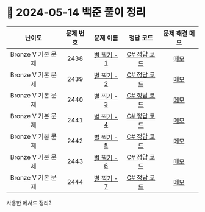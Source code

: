 # 📅 2024-05-14 백준 풀이 정리

| 난이도 | 문제 번호 | 문제 이름 | 정답 코드 | 문제 해결 메모 |
| :--: | :--: | :--: | :--: | :--: |
| Bronze V 기본 문제 | 2438 | [별 찍기 - 1](https://www.acmicpc.net/problem/2438) | [C# 정답 코드](../../bojSolutions/2025-05-14/2438.cs) | [메모](../../bojSolutions/2025-05-14/2438_memo.md) |
| Bronze V 기본 문제 | 2439 | [별 찍기 - 2](https://www.acmicpc.net/problem/2439) | [C# 정답 코드](../../bojSolutions/2025-05-14/2439.cs) | [메모](../../bojSolutions/2025-05-14/2439_memo.md) |
| Bronze V 기본 문제 | 2440 | [별 찍기 - 3](https://www.acmicpc.net/problem/2440) | [C# 정답 코드](../../bojSolutions/2025-05-14/2440.cs) | [메모](../../bojSolutions/2025-05-14/2440_memo.md) |
| Bronze V 기본 문제 | 2441 | [별 찍기 - 4](https://www.acmicpc.net/problem/2441) | [C# 정답 코드](../../bojSolutions/2025-05-14/2441.cs) | [메모](../../bojSolutions/2025-05-14/2441_memo.md) |
| Bronze V 기본 문제 | 2442 | [별 찍기 - 5](https://www.acmicpc.net/problem/2442) | [C# 정답 코드](../../bojSolutions/2025-05-14/2442.cs) | [메모](../../bojSolutions/2025-05-14/2442_memo.md) |
| Bronze V 기본 문제 | 2443 | [별 찍기 - 6](https://www.acmicpc.net/problem/2443) | [C# 정답 코드](../../bojSolutions/2025-05-14/2443.cs) | [메모](../../bojSolutions/2025-05-14/2443_memo.md) |
| Bronze V 기본 문제 | 2444 | [별 찍기 - 7](https://www.acmicpc.net/problem/2444) | [C# 정답 코드](../../bojSolutions/2025-05-14/2444.cs) | [메모](../../bojSolutions/2025-05-14/2444_memo.md) |

사용한 메서드 정리?
